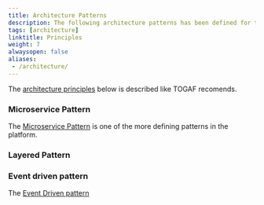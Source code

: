 ```yaml
---
title: Architecture Patterns
description: The following architecture patterns has been defined for the solutions
tags: [architecture]
linktitle: Principles
weight: 7
alwaysopen: false
aliases:
 - /architecture/
---
```


The [architecture principles](https://pubs.opengroup.org/architecture/togaf8-doc/arch/chap29.html) below is described like TOGAF recomends.

### Microservice Pattern
The [Microservice Pattern](https://en.wikipedia.org/wiki/Microservices) is one of the more defining patterns in the platform.



### Layered Pattern



### Event driven pattern
The [Event Driven pattern](https://en.wikipedia.org/wiki/Event-driven_architecture)


